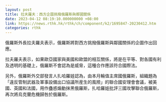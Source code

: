 ```yaml
---
layout: post
title: 拉夫羅夫：西方企圖挑撥俄羅斯與鄰國關係
date: 2023-04-12 08:19:10.000000000 +08:00
link: https://news.rthk.hk/rthk/ch/component/k2/1695847-20230412.htm
categories: rthk
---
```


俄羅斯外長拉夫羅夫表示，俄羅斯將對西方挑撥俄羅斯與鄰國關係的企圖作出回應。

拉夫羅夫表示，如果歐亞國家與美國和歐盟的相互關係，將是在平等、對各國有利及透明的基礎上，俄羅斯不會認為是威脅，這種合作應該符合國際法。

另外，俄羅斯外交部發言人扎哈羅娃認為，由本月輪值主席國俄羅斯，組織題為「違反管制武器及軍事設備出口協議所産生的風險」的聯合國安理會會議，被美國、英國和法國，用作蠱惑煽動抹黑俄羅斯，扎哈羅娃批評三國攻擊聯合俄羅斯，再次將烏克蘭危機歸咎於俄羅斯。
